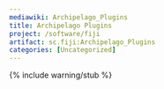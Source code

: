 ```yaml
---
mediawiki: Archipelago_Plugins
title: Archipelago Plugins
project: /software/fiji
artifact: sc.fiji:Archipelago_Plugins
categories: [Uncategorized]
---
```


{% include warning/stub %}

